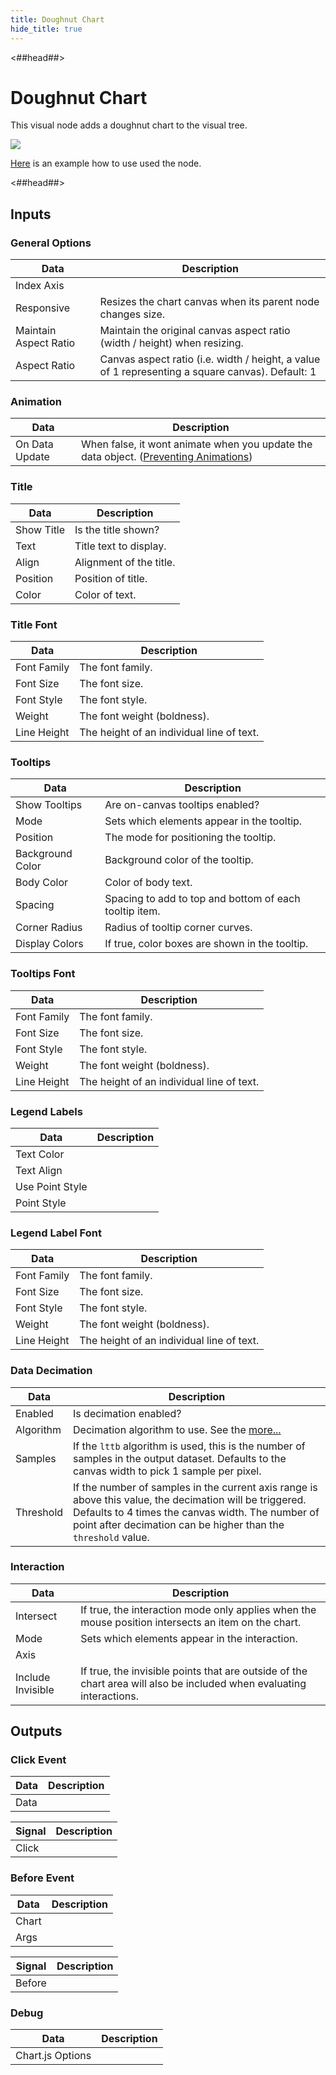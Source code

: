 ```yaml
---
title: Doughnut Chart
hide_title: true
---
```


<##head##>

# Doughnut Chart

This visual node adds a doughnut chart to the visual tree.

<div className="ndl-image-with-background l">

![](/library/modules/chartjs/charts/doughnut-chart.png)

</div>

[Here](../charts/doughnut) is an example how to use used the node.

<##head##>

## Inputs

<div className="ndl-table-35-65">


### General Options

| Data                                                             | Description                                                                                                                                                          |
| ---------------------------------------------------------------- | -------------------------------------------------------------------------------------------------------------------------------------------------------------------- |
| <span className="ndl-data">Index Axis</span>                     |                                                                                                                                                                      |
| <span className="ndl-data">Responsive</span>                     | Resizes the chart canvas when its parent node changes size.                                                                                                          |
| <span className="ndl-data">Maintain Aspect Ratio</span>          | Maintain the original canvas aspect ratio (width / height) when resizing.                                                                                            |
| <span className="ndl-data">Aspect Ratio</span>                   | Canvas aspect ratio (i.e. width / height, a value of 1 representing a square canvas). Default: 1                                                                     |

### Animation

| Data                                                             | Description                                                                                                                                                          |
| ---------------------------------------------------------------- | -------------------------------------------------------------------------------------------------------------------------------------------------------------------- |
| <span className="ndl-data">On Data Update</span>                 | When false, it wont animate when you update the data object. ([Preventing Animations](https://www.chartjs.org/docs/latest/developers/updates.html#preventing-animations)) |

### Title

| Data                                                             | Description                                                                                                                                                          |
| ---------------------------------------------------------------- | -------------------------------------------------------------------------------------------------------------------------------------------------------------------- |
| <span className="ndl-data">Show Title</span>                     | Is the title shown?                                                                                                                                                  |
| <span className="ndl-data">Text</span>                           | Title text to display.                                                                                                                                               |
| <span className="ndl-data">Align</span>                          | Alignment of the title.                                                                                                                                              |
| <span className="ndl-data">Position</span>                       | Position of title.                                                                                                                                                   |
| <span className="ndl-data">Color</span>                          | Color of text.                                                                                                                                                       |

### Title Font

| Data                                                             | Description                                                                                                                                                          |
| ---------------------------------------------------------------- | -------------------------------------------------------------------------------------------------------------------------------------------------------------------- |
| <span className="ndl-data">Font Family</span>                    | The font family.                                                                                                                                                     |
| <span className="ndl-data">Font Size</span>                      | The font size.                                                                                                                                                       |
| <span className="ndl-data">Font Style</span>                     | The font style.                                                                                                                                                      |
| <span className="ndl-data">Weight</span>                         | The font weight (boldness).                                                                                                                                          |
| <span className="ndl-data">Line Height</span>                    | The height of an individual line of text.                                                                                                                            |

### Tooltips

| Data                                                             | Description                                                                                                                                                          |
| ---------------------------------------------------------------- | -------------------------------------------------------------------------------------------------------------------------------------------------------------------- |
| <span className="ndl-data">Show Tooltips</span>                  | Are on-canvas tooltips enabled?                                                                                                                                      |
| <span className="ndl-data">Mode</span>                           | Sets which elements appear in the tooltip.                                                                                                                           |
| <span className="ndl-data">Position</span>                       | The mode for positioning the tooltip.                                                                                                                                |
| <span className="ndl-data">Background Color</span>               | Background color of the tooltip.                                                                                                                                     |
| <span className="ndl-data">Body Color</span>                     | Color of body text.                                                                                                                                                  |
| <span className="ndl-data">Spacing</span>                        | Spacing to add to top and bottom of each tooltip item.                                                                                                               |
| <span className="ndl-data">Corner Radius</span>                  | Radius of tooltip corner curves.                                                                                                                                     |
| <span className="ndl-data">Display Colors</span>                 | If true, color boxes are shown in the tooltip.                                                                                                                       |

### Tooltips Font

| Data                                                             | Description                                                                                                                                                          |
| ---------------------------------------------------------------- | -------------------------------------------------------------------------------------------------------------------------------------------------------------------- |
| <span className="ndl-data">Font Family</span>                    | The font family.                                                                                                                                                     |
| <span className="ndl-data">Font Size</span>                      | The font size.                                                                                                                                                       |
| <span className="ndl-data">Font Style</span>                     | The font style.                                                                                                                                                      |
| <span className="ndl-data">Weight</span>                         | The font weight (boldness).                                                                                                                                          |
| <span className="ndl-data">Line Height</span>                    | The height of an individual line of text.                                                                                                                            |

### Legend Labels

| Data                                                             | Description                                                                                                                                                          |
| ---------------------------------------------------------------- | -------------------------------------------------------------------------------------------------------------------------------------------------------------------- |
| <span className="ndl-data">Text Color</span>                     |                                                                                                                                                                      |
| <span className="ndl-data">Text Align</span>                     |                                                                                                                                                                      |
| <span className="ndl-data">Use Point Style</span>                |                                                                                                                                                                      |
| <span className="ndl-data">Point Style</span>                    |                                                                                                                                                                      |

### Legend Label Font

| Data                                                             | Description                                                                                                                                                          |
| ---------------------------------------------------------------- | -------------------------------------------------------------------------------------------------------------------------------------------------------------------- |
| <span className="ndl-data">Font Family</span>                    | The font family.                                                                                                                                                     |
| <span className="ndl-data">Font Size</span>                      | The font size.                                                                                                                                                       |
| <span className="ndl-data">Font Style</span>                     | The font style.                                                                                                                                                      |
| <span className="ndl-data">Weight</span>                         | The font weight (boldness).                                                                                                                                          |
| <span className="ndl-data">Line Height</span>                    | The height of an individual line of text.                                                                                                                            |

### Data Decimation

| Data                                                             | Description                                                                                                                                                          |
| ---------------------------------------------------------------- | -------------------------------------------------------------------------------------------------------------------------------------------------------------------- |
| <span className="ndl-data">Enabled</span>                        | Is decimation enabled?                                                                                                                                               |
| <span className="ndl-data">Algorithm</span>                      | Decimation algorithm to use. See the [more...](https://www.chartjs.org/docs/latest/configuration/decimation.html#decimation-algorithms)                              |
| <span className="ndl-data">Samples</span>                        | If the `lttb` algorithm is used, this is the number of samples in the output dataset. Defaults to the canvas width to pick 1 sample per pixel.                       |
| <span className="ndl-data">Threshold</span>                      | If the number of samples in the current axis range is above this value, the decimation will be triggered. Defaults to 4 times the canvas width. The number of point after decimation can be higher than the `threshold` value. |

### Interaction

| Data                                                             | Description                                                                                                                                                          |
| ---------------------------------------------------------------- | -------------------------------------------------------------------------------------------------------------------------------------------------------------------- |
| <span className="ndl-data">Intersect</span>                      | If true, the interaction mode only applies when the mouse position intersects an item on the chart.                                                                  |
| <span className="ndl-data">Mode</span>                           | Sets which elements appear in the interaction.                                                                                                                       |
| <span className="ndl-data">Axis</span>                           |                                                                                                                                                                      |
| <span className="ndl-data">Include Invisible</span>              | If true, the invisible points that are outside of the chart area will also be included when evaluating interactions.                                                 |


</div>

## Outputs

<div className="ndl-table-35-65">


### Click Event

| Data                                                             | Description                                                                                                                                                          |
| ---------------------------------------------------------------- | -------------------------------------------------------------------------------------------------------------------------------------------------------------------- |
| <span className="ndl-data">Data</span>                           |                                                                                                                                                                      |

| Signal                                                           | Description                                                                                                                                                          |
| ---------------------------------------------------------------- | -------------------------------------------------------------------------------------------------------------------------------------------------------------------- |
| <span className="ndl-signal">Click</span>                        |                                                                                                                                                                      |

### Before Event

| Data                                                             | Description                                                                                                                                                          |
| ---------------------------------------------------------------- | -------------------------------------------------------------------------------------------------------------------------------------------------------------------- |
| <span className="ndl-data">Chart</span>                          |                                                                                                                                                                      |
| <span className="ndl-data">Args</span>                           |                                                                                                                                                                      |

| Signal                                                           | Description                                                                                                                                                          |
| ---------------------------------------------------------------- | -------------------------------------------------------------------------------------------------------------------------------------------------------------------- |
| <span className="ndl-signal">Before</span>                       |                                                                                                                                                                      |

### Debug

| Data                                                             | Description                                                                                                                                                          |
| ---------------------------------------------------------------- | -------------------------------------------------------------------------------------------------------------------------------------------------------------------- |
| <span className="ndl-data">Chart.js Options</span>               |                                                                                                                                                                      |


</div>
